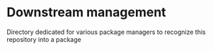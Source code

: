 # Downstream management

Directory dedicated for various package managers to recognize this repository into a package
